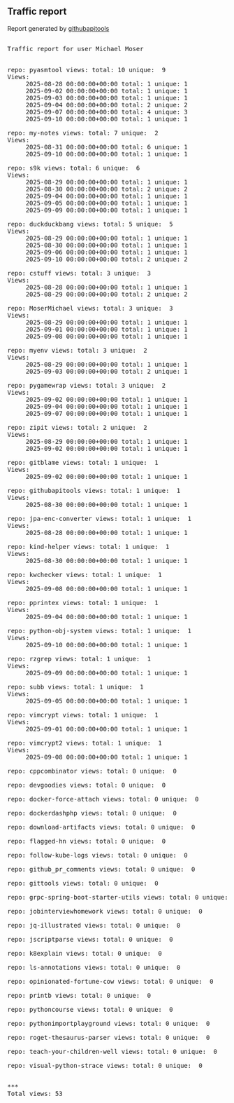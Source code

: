 <h2> Traffic report </h2>

Report generated by <a href="https://github.com/MoserMichael/githubapitools">githubapitools</a>

<pre>

Traffic report for user Michael Moser


repo: pyasmtool views: total: 10 unique:  9
Views:
	 2025-08-28 00:00:00+00:00 total: 1 unique: 1
	 2025-09-02 00:00:00+00:00 total: 1 unique: 1
	 2025-09-03 00:00:00+00:00 total: 1 unique: 1
	 2025-09-04 00:00:00+00:00 total: 2 unique: 2
	 2025-09-07 00:00:00+00:00 total: 4 unique: 3
	 2025-09-10 00:00:00+00:00 total: 1 unique: 1

repo: my-notes views: total: 7 unique:  2
Views:
	 2025-08-31 00:00:00+00:00 total: 6 unique: 1
	 2025-09-10 00:00:00+00:00 total: 1 unique: 1

repo: s9k views: total: 6 unique:  6
Views:
	 2025-08-29 00:00:00+00:00 total: 1 unique: 1
	 2025-08-30 00:00:00+00:00 total: 2 unique: 2
	 2025-09-04 00:00:00+00:00 total: 1 unique: 1
	 2025-09-05 00:00:00+00:00 total: 1 unique: 1
	 2025-09-09 00:00:00+00:00 total: 1 unique: 1

repo: duckduckbang views: total: 5 unique:  5
Views:
	 2025-08-29 00:00:00+00:00 total: 1 unique: 1
	 2025-08-30 00:00:00+00:00 total: 1 unique: 1
	 2025-09-06 00:00:00+00:00 total: 1 unique: 1
	 2025-09-10 00:00:00+00:00 total: 2 unique: 2

repo: cstuff views: total: 3 unique:  3
Views:
	 2025-08-28 00:00:00+00:00 total: 1 unique: 1
	 2025-08-29 00:00:00+00:00 total: 2 unique: 2

repo: MoserMichael views: total: 3 unique:  3
Views:
	 2025-08-29 00:00:00+00:00 total: 1 unique: 1
	 2025-09-01 00:00:00+00:00 total: 1 unique: 1
	 2025-09-08 00:00:00+00:00 total: 1 unique: 1

repo: myenv views: total: 3 unique:  2
Views:
	 2025-08-29 00:00:00+00:00 total: 1 unique: 1
	 2025-09-03 00:00:00+00:00 total: 2 unique: 1

repo: pygamewrap views: total: 3 unique:  2
Views:
	 2025-09-02 00:00:00+00:00 total: 1 unique: 1
	 2025-09-04 00:00:00+00:00 total: 1 unique: 1
	 2025-09-07 00:00:00+00:00 total: 1 unique: 1

repo: zipit views: total: 2 unique:  2
Views:
	 2025-08-29 00:00:00+00:00 total: 1 unique: 1
	 2025-09-02 00:00:00+00:00 total: 1 unique: 1

repo: gitblame views: total: 1 unique:  1
Views:
	 2025-09-02 00:00:00+00:00 total: 1 unique: 1

repo: githubapitools views: total: 1 unique:  1
Views:
	 2025-08-30 00:00:00+00:00 total: 1 unique: 1

repo: jpa-enc-converter views: total: 1 unique:  1
Views:
	 2025-08-28 00:00:00+00:00 total: 1 unique: 1

repo: kind-helper views: total: 1 unique:  1
Views:
	 2025-08-30 00:00:00+00:00 total: 1 unique: 1

repo: kwchecker views: total: 1 unique:  1
Views:
	 2025-09-08 00:00:00+00:00 total: 1 unique: 1

repo: pprintex views: total: 1 unique:  1
Views:
	 2025-09-04 00:00:00+00:00 total: 1 unique: 1

repo: python-obj-system views: total: 1 unique:  1
Views:
	 2025-09-10 00:00:00+00:00 total: 1 unique: 1

repo: rzgrep views: total: 1 unique:  1
Views:
	 2025-09-09 00:00:00+00:00 total: 1 unique: 1

repo: subb views: total: 1 unique:  1
Views:
	 2025-09-05 00:00:00+00:00 total: 1 unique: 1

repo: vimcrypt views: total: 1 unique:  1
Views:
	 2025-09-01 00:00:00+00:00 total: 1 unique: 1

repo: vimcrypt2 views: total: 1 unique:  1
Views:
	 2025-09-08 00:00:00+00:00 total: 1 unique: 1

repo: cppcombinator views: total: 0 unique:  0

repo: devgoodies views: total: 0 unique:  0

repo: docker-force-attach views: total: 0 unique:  0

repo: dockerdashphp views: total: 0 unique:  0

repo: download-artifacts views: total: 0 unique:  0

repo: flagged-hn views: total: 0 unique:  0

repo: follow-kube-logs views: total: 0 unique:  0

repo: github_pr_comments views: total: 0 unique:  0

repo: gittools views: total: 0 unique:  0

repo: grpc-spring-boot-starter-utils views: total: 0 unique:  0

repo: jobinterviewhomework views: total: 0 unique:  0

repo: jq-illustrated views: total: 0 unique:  0

repo: jscriptparse views: total: 0 unique:  0

repo: k8explain views: total: 0 unique:  0

repo: ls-annotations views: total: 0 unique:  0

repo: opinionated-fortune-cow views: total: 0 unique:  0

repo: printb views: total: 0 unique:  0

repo: pythoncourse views: total: 0 unique:  0

repo: pythonimportplayground views: total: 0 unique:  0

repo: roget-thesaurus-parser views: total: 0 unique:  0

repo: teach-your-children-well views: total: 0 unique:  0

repo: visual-python-strace views: total: 0 unique:  0


***
Total views: 53
